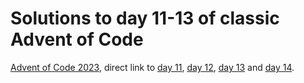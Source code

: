# Solutions to day 11-13 of classic Advent of Code

[Advent of Code 2023](https://adventofcode.com/2023), direct link to [day 11](https://adventofcode.com/2023/day/11), [day 12](https://adventofcode.com/2023/day/12), [day 13](https://adventofcode.com/2023/day/13) and [day 14](https://adventofcode.com/2023/day/14).